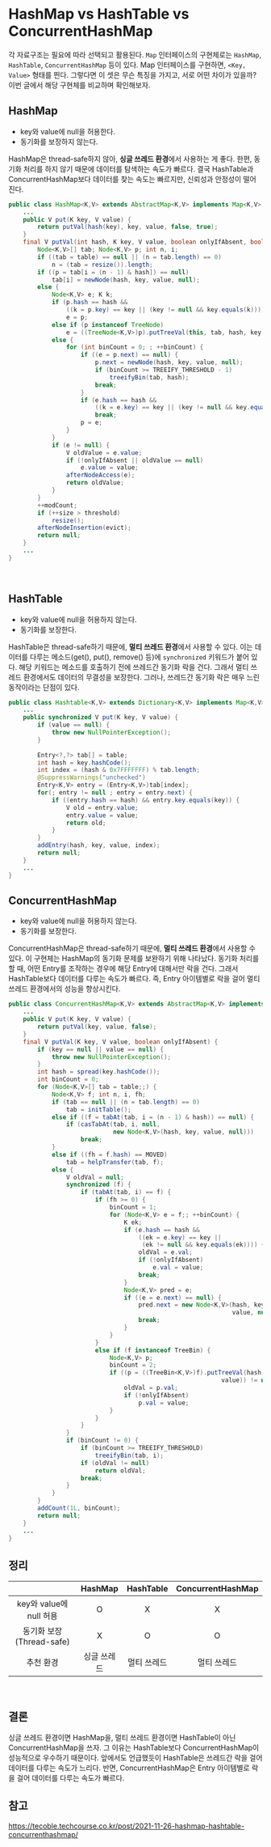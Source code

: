 # HashMap vs HashTable vs ConcurrentHashMap


각 자료구조는 필요에 따라 선택되고 활용된다.
`Map` 인터페이스의 구현체로는 `HashMap`, `HashTable`, `ConcurrentHashMap` 등이 있다.
Map 인터페이스를 구현하면, `<Key, Value>` 형태를 띈다.
그렇다면 이 셋은 무슨 특징을 가지고, 서로 어떤 차이가 있을까?
이번 글에서 해당 구현체를 비교하며 확인해보자.

## HashMap

- key와 value에 null을 허용한다.
- 동기화를 보장하지 않는다.

HashMap은 thread-safe하지 않아, **싱글 쓰레드 환경**에서 사용하는 게 좋다.
한편, 동기화 처리를 하지 않기 때문에 데이터를 탐색하는 속도가 빠르다.
결국 HashTable과 ConcurrentHashMap보다 데이터를 찾는 속도는 빠르지만, 신뢰성과 안정성이 떨어진다.<br/>

```java
public class HashMap<K,V> extends AbstractMap<K,V> implements Map<K,V>, Cloneable, Serializable {
    ...
    public V put(K key, V value) {
        return putVal(hash(key), key, value, false, true);
    }
    final V putVal(int hash, K key, V value, boolean onlyIfAbsent, boolean evict) {
        Node<K,V>[] tab; Node<K,V> p; int n, i;
        if ((tab = table) == null || (n = tab.length) == 0)
            n = (tab = resize()).length;
        if ((p = tab[i = (n - 1) & hash]) == null)
            tab[i] = newNode(hash, key, value, null);
        else {
            Node<K,V> e; K k;
            if (p.hash == hash &&
                ((k = p.key) == key || (key != null && key.equals(k))))
                e = p;
            else if (p instanceof TreeNode)
                e = ((TreeNode<K,V>)p).putTreeVal(this, tab, hash, key, value);
            else {
                for (int binCount = 0; ; ++binCount) {
                    if ((e = p.next) == null) {
                        p.next = newNode(hash, key, value, null);
                        if (binCount >= TREEIFY_THRESHOLD - 1)
                            treeifyBin(tab, hash);
                        break;
                    }
                    if (e.hash == hash &&
                        ((k = e.key) == key || (key != null && key.equals(k))))
                        break;
                    p = e;
                }
            }
            if (e != null) {
                V oldValue = e.value;
                if (!onlyIfAbsent || oldValue == null)
                    e.value = value;
                afterNodeAccess(e);
                return oldValue;
            }
        }
        ++modCount;
        if (++size > threshold)
            resize();
        afterNodeInsertion(evict);
        return null;
    }
    ...
}
```

<br/>

## HashTable

- key와 value에 null을 허용하지 않는다.
- 동기화를 보장한다.

HashTable은 thread-safe하기 때문에, **멀티 쓰레드 환경**에서 사용할 수 있다.
이는 데이터를 다루는 메소드(get(), put(), remove() 등)에 `synchronized` 키워드가 붙어 있다.
해당 키워드는 메소드를 호출하기 전에 쓰레드간 동기화 락을 건다.
그래서 멀티 쓰레드 환경에서도 데이터의 무결성을 보장한다.
그러나, 쓰레드간 동기화 락은 매우 느린 동작이라는 단점이 있다.

```java
public class Hashtable<K,V> extends Dictionary<K,V> implements Map<K,V>, Cloneable, java.io.Serializable {
    ...
    public synchronized V put(K key, V value) {
        if (value == null) {
            throw new NullPointerException();
        }
        
        Entry<?,?> tab[] = table;
        int hash = key.hashCode();
        int index = (hash & 0x7FFFFFFF) % tab.length;
        @SuppressWarnings("unchecked")
        Entry<K,V> entry = (Entry<K,V>)tab[index];
        for(; entry != null ; entry = entry.next) {
            if ((entry.hash == hash) && entry.key.equals(key)) {
                V old = entry.value;
                entry.value = value;
                return old;
            }
        }
        addEntry(hash, key, value, index);
        return null;
    }
    ...
}
```

## ConcurrentHashMap

- key와 value에 null을 허용하지 않는다.
- 동기화를 보장한다.

ConcurrentHashMap은 thread-safe하기 때문에, **멀티 쓰레드 환경**에서 사용할 수 있다.
이 구현체는 HashMap의 동기화 문제를 보완하기 위해 나타났다.
동기화 처리를 할 때, 어떤 Entry를 조작하는 경우에 해당 Entry에 대해서만 락을 건다.
그래서 HashTable보다 데이터를 다루는 속도가 빠르다.
즉, Entry 아이템별로 락을 걸어 멀티 쓰레드 환경에서의 성능을 향상시킨다.

```java
public class ConcurrentHashMap<K,V> extends AbstractMap<K,V> implements ConcurrentMap<K,V>, Serializable {
    ...
    public V put(K key, V value) {
        return putVal(key, value, false);
    }
    final V putVal(K key, V value, boolean onlyIfAbsent) {
        if (key == null || value == null) {
            throw new NullPointerException();
        }
        int hash = spread(key.hashCode());
        int binCount = 0;
        for (Node<K,V>[] tab = table;;) {
            Node<K,V> f; int n, i, fh;
            if (tab == null || (n = tab.length) == 0)
                tab = initTable();
            else if ((f = tabAt(tab, i = (n - 1) & hash)) == null) {
                if (casTabAt(tab, i, null,
                             new Node<K,V>(hash, key, value, null)))
                    break;
            }
            else if ((fh = f.hash) == MOVED)
                tab = helpTransfer(tab, f);
            else {
                V oldVal = null;
                synchronized (f) {
                    if (tabAt(tab, i) == f) {
                        if (fh >= 0) {
                            binCount = 1;
                            for (Node<K,V> e = f;; ++binCount) {
                                K ek;
                                if (e.hash == hash &&
                                    ((ek = e.key) == key ||
                                     (ek != null && key.equals(ek)))) {
                                    oldVal = e.val;
                                    if (!onlyIfAbsent)
                                        e.val = value;
                                    break;
                                }
                                Node<K,V> pred = e;
                                if ((e = e.next) == null) {
                                    pred.next = new Node<K,V>(hash, key,
                                                              value, null);
                                    break;
                                }
                            }
                        }
                        else if (f instanceof TreeBin) {
                            Node<K,V> p;
                            binCount = 2;
                            if ((p = ((TreeBin<K,V>)f).putTreeVal(hash, key,
                                                           value)) != null) {
                                oldVal = p.val;
                                if (!onlyIfAbsent)
                                    p.val = value;
                            }
                        }
                    }
                }
                if (binCount != 0) {
                    if (binCount >= TREEIFY_THRESHOLD)
                        treeifyBin(tab, i);
                    if (oldVal != null)
                        return oldVal;
                    break;
                }
            }
        }
        addCount(1L, binCount);
        return null;
    }
    ...
}
```

## 정리

|   |HashMap|HashTable|ConcurrentHashMap|
|:-:|:-----:|:-------:|:---------------:|
|key와 value에 null 허용|O|X|X|
|동기화 보장(Thread-safe)|X|O|O|
|추천 환경|싱글 쓰레드|멀티 쓰레드|멀티 쓰레드|

<br/>

## 결론

싱글 쓰레드 환경이면 HashMap을, 멀티 쓰레드 환경이면 HashTable이 아닌 ConcurrentHashMap을 쓰자.
그 이유는 HashTable보다 ConcurrentHashMap이 성능적으로 우수하기 때문이다.
앞에서도 언급했듯이 HashTable은 쓰레드간 락을 걸어 데이터를 다루는 속도가 느리다.
반면, ConcurrentHashMap은 Entry 아이템별로 락을 걸어 데이터를 다루는 속도가 빠르다.

## 참고
https://tecoble.techcourse.co.kr/post/2021-11-26-hashmap-hashtable-concurrenthashmap/

